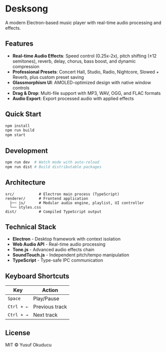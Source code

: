 # Desksong

A modern Electron-based music player with real-time audio processing and effects.

## Features

- **Real-time Audio Effects**: Speed control (0.25x-2x), pitch shifting (±12 semitones), reverb, delay, chorus, bass boost, and dynamic compression
- **Professional Presets**: Concert Hall, Studio, Radio, Nightcore, Slowed + Reverb, plus custom preset saving
- **Glassmorphism UI**: AMOLED-optimized design with native window controls
- **Drag & Drop**: Multi-file support with MP3, WAV, OGG, and FLAC formats
- **Audio Export**: Export processed audio with applied effects

## Quick Start

```bash
npm install
npm run build
npm start
```

## Development

```bash
npm run dev  # Watch mode with auto-reload
npm run dist # Build distributable packages
```

## Architecture

```
src/           # Electron main process (TypeScript)
renderer/      # Frontend application
  ├── js/      # Modular audio engine, playlist, UI controller
  └── styles.css
dist/          # Compiled TypeScript output
```

## Technical Stack

- **Electron** - Desktop framework with context isolation
- **Web Audio API** - Real-time audio processing
- **Tone.js** - Advanced audio effects chain
- **SoundTouch.js** - Independent pitch/tempo manipulation
- **TypeScript** - Type-safe IPC communication

## Keyboard Shortcuts

| Key | Action |
|-----|--------|
| `Space` | Play/Pause |
| `Ctrl + ←` | Previous track |
| `Ctrl + →` | Next track |

## License

MIT © Yusuf Okuducu
